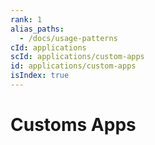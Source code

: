 ```yaml
---
rank: 1
alias_paths:
  - /docs/usage-patterns
cId: applications
scId: applications/custom-apps
id: applications/custom-apps
isIndex: true
---
```


# Customs Apps
